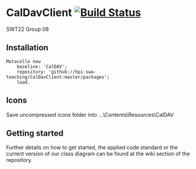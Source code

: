 # CalDavClient [![Build Status][travis_badge]][travis_url]
SWT22 Group 08



<!-- References -->
[travis_badge]: https://travis-ci.org/hpi-swa-teaching/CalDavClient.svg?branch=master
[travis_url]: https://travis-ci.org/hpi-swa-teaching/CalDavClient


## Installation

    Metacello new
        baseline: 'CalDAV';
        repository: 'github://hpi-swa-teaching/CalDavClient:master/packages';
        load.
        
## Icons

Save uncompressed icons folder into ...\Contents\Resources\CalDAV

## Getting started

Further details on how to get started, the applied code standard or the current version of our class diagram can be found at the wiki section of the repository.
